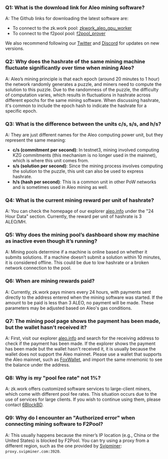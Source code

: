 ### Q1: What is the download link for Aleo mining software?

A: The Github links for downloading the latest software are:
- To connect to the zk.work pool: [zkwork_aleo_gpu_worker](https://github.com/6block/zkwork_aleo_gpu_worker/releases)
- To connect to the f2pool pool: [f2pool_prover](https://github.com/6block/f2pool_prover/releases)

We also recommend following our [Twitter](https://x.com/ZKWorkHQ) and [Discord](https://discord.com/invite/pKufwyjGFF) for updates on new versions.


### Q2: Why does the hashrate of the same mining machine fluctuate significantly over time when mining Aleo?

A: Aleo’s mining principle is that each epoch (around 20 minutes to 1 hour) the network randomly generates a puzzle, and miners need to compute the solution to this puzzle. Due to the randomness of the puzzle, the difficulty of computation varies, which results in fluctuations in hashrate across different epochs for the same mining software. When discussing hashrate, it's common to include the epoch hash to indicate the hashrate for a specific epoch.


### Q3: What is the difference between the units c/s, s/s, and h/s?

A: They are just different names for the Aleo computing power unit, but they represent the same meaning:
- **c/s (commitment per second)**: In testnet3, mining involved computing KZG commitments (this mechanism is no longer used in the mainnet), which is where this unit comes from.
- **s/s (solution per second)**: Since the mining process involves computing the solution to the puzzle, this unit can also be used to express hashrate.
- **h/s (hash per second)**: This is a common unit in other PoW networks and is sometimes used in Aleo mining as well.


### Q4: What is the current mining reward per unit of hashrate?

A: You can check the homepage of our explorer [aleo.info](https://aleo.info/) under the "24 Hour Data" section. Currently, the reward per unit of hashrate is 3 ALEO/MH.


### Q5: Why does the mining pool’s dashboard show my machine as inactive even though it’s running?

A: Mining pools determine if a machine is online based on whether it submits solutions. If a machine doesn’t submit a solution within 10 minutes, it is considered offline. This could be due to low hashrate or a broken network connection to the pool.


### Q6: When are mining rewards paid?

A: Currently, zk.work pays miners every 24 hours, with payments sent directly to the address entered when the mining software was started. If the amount to be paid is less than 3 ALEO, no payment will be made. These parameters may be adjusted based on Aleo's gas conditions.


### Q7: The mining pool page shows the payment has been made, but the wallet hasn't received it?

A: First, visit our explorer [aleo.info](https://aleo.info/) and search for the receiving address to check if the payment has been made. If the explorer shows the payment has been made but the wallet hasn't received it, it is usually because the wallet does not support the Aleo mainnet. Please use a wallet that supports the Aleo mainnet, such as [FoxWallet](https://foxwallet.com/), and import the same mnemonic to see the balance under the address.


### Q8: Why is my "pool fee rate" not 1%?

A: zk.work offers customized software services to large-client miners, which come with different pool fee rates. This situation occurs due to the use of services for large clients. If you wish to continue using them, please contact [6BlockBD](https://t.me/sixblockofficial).


### Q9: Why do I encounter an "Authorized error" when connecting mining software to F2Pool?

A: This usually happens because the miner’s IP location (e.g., China or the United States) is blocked by F2Pool. You can try using a proxy from a different region, such as the one provided by [Svipminer](https://www.svipminer.com/): `proxy.svipminer.com:3920`.
